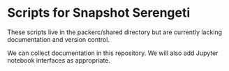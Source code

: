 # Scripts for Snapshot Serengeti

These scripts live in the packerc/shared directory but are currently lacking documentation and version control. 

We can collect documentation in this repository. We will also add Jupyter notebook interfaces as appropriate.
